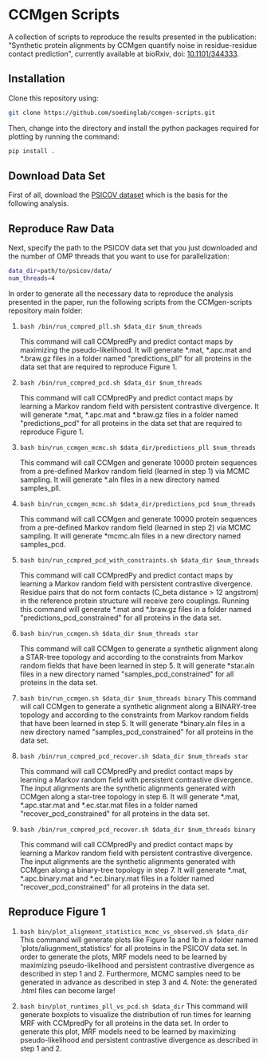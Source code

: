 # CCMgen Scripts

A collection of scripts to reproduce the results presented in the publication: 
"Synthetic protein alignments by CCMgen quantify noise in residue-residue contact prediction", currently available at bioRxiv, doi: [10.1101/344333](https://doi.org/10.1101/344333).


## Installation

Clone this repository using:

```bash
git clone https://github.com/soedinglab/ccmgen-scripts.git
```

Then, change into the directory and install the python packages required for plotting by running the command:

```bash
pip install .
```

## Download Data Set

First of all, download the [PSICOV dataset](http://bioinfadmin.cs.ucl.ac.uk/downloads/PSICOV/suppdata/) which is the basis for the following analysis.


## Reproduce Raw Data

Next, specify the path to the PSICOV data set that you just downloaded and the number of OMP threads that you want to use for parallelization:

```bash
data_dir=path/to/psicov/data/
num_threads=4

```

In order to generate all the necessary data to reproduce the analysis presented in the paper, run the following scripts from the CCMgen-scripts repository main folder:

1. ```bash /bin/run_ccmpred_pll.sh $data_dir $num_threads```

	This command will call CCMpredPy and predict contact maps by maximizing the pseudo-likelihood. 
	It will generate *.mat, *.apc.mat and *.braw.gz files in a folder named "predictions_pll" for all proteins in the data set that are required to reproduce Figure 1.

2. ```bash /bin/run_ccmpred_pcd.sh $data_dir $num_threads```

      This command will call CCMpredPy and predict contact maps by learning a Markov random field with persistent contrastive divergence. 
      It will generate *.mat, *.apc.mat and *.braw.gz files in a folder named "predictions_pcd" for all proteins in the data set that are required to reproduce Figure 1.

3. ```bash bin/run_ccmgen_mcmc.sh $data_dir/predictions_pll $num_threads```

	This command will call CCMgen and generate 10000 protein sequences from a pre-defined Markov random field (learned in step 1) via MCMC sampling.
	It will generate *.aln files in a new directory named samples_pll.

4. ```bash bin/run_ccmgen_mcmc.sh $data_dir/predictions_pcd $num_threads```

      This command will call CCMgen and generate 10000 protein sequences from a pre-defined Markov random field (learned in step 2) via MCMC sampling.
      It will generate *mcmc.aln files in a new directory named samples_pcd.

5. ```bash bin/run_ccmpred_pcd_with_constraints.sh $data_dir $num_threads```

	This command will call CCMpredPy and predict contact maps by learning a Markov random field with persistent contrastive divergence.
	Residue pairs that do not form contacts (C_beta distance > 12 angstrom) in the reference protein structure will receive zero couplings. 
	Running this command will generate *.mat and *.braw.gz files in a folder named "predictions_pcd_constrained" for all proteins in the data set.

6. ```bash bin/run_ccmgen.sh $data_dir $num_threads star```

	This command will call CCMgen to generate a synthetic alignment along a STAR-tree topology and according to the constraints from Markov random
	fields that have been learned in step 5. 
	It will generate *star.aln files in a new directory named "samples_pcd_constrained" for all proteins in the data set.

7. ```bash bin/run_ccmgen.sh $data_dir $num_threads binary```
        This command will call CCMgen to generate a synthetic alignment along a BINARY-tree topology and according to the constraints from Markov random
        fields that have been learned in step 5.
        It will generate *binary.aln files in a new directory named "samples_pcd_constrained" for all proteins in the data set.
	
8. ```bash /bin/run_ccmpred_pcd_recover.sh $data_dir $num_threads star```

	This command will call CCMpredPy and predict contact maps by learning a Markov random field with persistent contrastive divergence.
	The input alignments are the synthetic alignments generated with CCMgen along a star-tree topology in step 6.
	It will generate *.mat, *.apc.star.mat and *.ec.star.mat files in a folder named "recover_pcd_constrained" for all proteins in the data set.


9. ```bash /bin/run_ccmpred_pcd_recover.sh $data_dir $num_threads binary```

      This command will call CCMpredPy and predict contact maps by learning a Markov random field with persistent contrastive divergence.
      The input alignments are the synthetic alignments generated with CCMgen along a binary-tree topology in step 7.
      It will generate *.mat, *.apc.binary.mat and *.ec.binary.mat files in a folder named "recover_pcd_constrained" for all proteins in the data set.

## Reproduce Figure 1

1. ```bash bin/plot_alignment_statistics_mcmc_vs_observed.sh $data_dir```
	This command will generate plots like Figure 1a and 1b in a folder named 'plots/aliugnment_statistics' for all proteins in the PSICOV data set.
	In order to generate the plots, MRF models need to be learned by maximizing pseudo-likelihood and persistent contrastive divergence as described in step 1 and 2. 
	Furthermore, MCMC samples need to be generated in advance as described in step 3 and 4.
	Note: the generated .html files can become large!
	
2. ```bash bin/plot_runtimes_pll_vs_pcd.sh $data_dir```
	This command will generate boxplots to visualize the distribution of run times for learning MRF with CCMpredPy for all proteins in the data set. 
	In order to generate this plot, MRF models need to be learned by maximizing pseudo-likelihood and persistent contrastive divergence as described in step 1 and 2.



